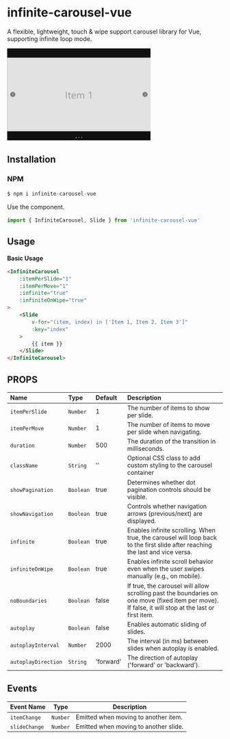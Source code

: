 # infinite-carousel-vue

A flexible, lightweight, touch & wipe support carousel library for Vue, supporting infinite loop mode.

<img src="https://raw.githubusercontent.com/letrungtan/infinite-carousel-vue/refs/heads/main/src/assets/t-carousel.png" width="335" />

## Installation
### NPM
```js
$ npm i infinite-carousel-vue
```
Use the component.
```js
import { InfiniteCarousel, Slide } from 'infinite-carousel-vue'
```
## Usage

**Basic Usage**
```html
<InfiniteCarousel 
    :itemPerSlide="1"
    :itemPerMove="1"
    :infinite="true"
    :infiniteOnWipe="true"
>
    <Slide 
        v-for="(item, index) in ['Item 1, Item 2, Item 3']"
        :key="index"
    >
        {{ item }}
    </Slide>
</InfiniteCarousel>
```

## PROPS

| Name                | Type       | Default    | Description                       |
| :------------------ | :--------- | :--------- | :-------------------------------- |
| `itemPerSlide`      | `Number`   | 1          | The number of items to show per slide.  |
| `itemPerMove`       | `Number`   | 1          | The number of items to move per slide when navigating.  |
| `duration`          | `Number`   | 500        | The duration of the transition in milliseconds.  |
| `className`         | `String`   | ''         | Optional CSS class to add custom styling to the carousel container  |
| `showPagination`    | `Boolean`  | true       | Determines whether dot pagination controls should be visible.  |
| `showNavigation`    | `Boolean`  | true       | Controls whether navigation arrows (previous/next) are displayed.  |
| `infinite`          | `Boolean`  | true       | Enables infinite scrolling. When true, the carousel will loop back to the first slide after reaching the last and vice versa.  |
| `infiniteOnWipe  `  | `Boolean`  | true       | Enables infinite scroll behavior even when the user swipes manually (e.g., on mobile).  |
| `noBoundaries  `    | `Boolean`  | false      | If true, the carousel will allow scrolling past the boundaries on one move (fixed item per move). If false, it will stop at the last or first item.  |
| `autoplay`          | `Boolean`  | false      | Enables automatic sliding of slides.    |
| `autoplayInterval`  | `Number`   | 2000       | The interval (in ms) between slides when autoplay is enabled. |
| `autoplayDirection` | `String`   | 'forward'  | The direction of autoplay ('forward' or 'backward'). |

## Events

| Event Name     | Type       | Description                                                |
|----------------| ---------- | ---------------------------------------------------------- |
| `itemChange`   | `Number`   | Emitted when moving to another item.                       |
| `slideChange`  | `Number`   | Emitted when moving to another slide.                      |